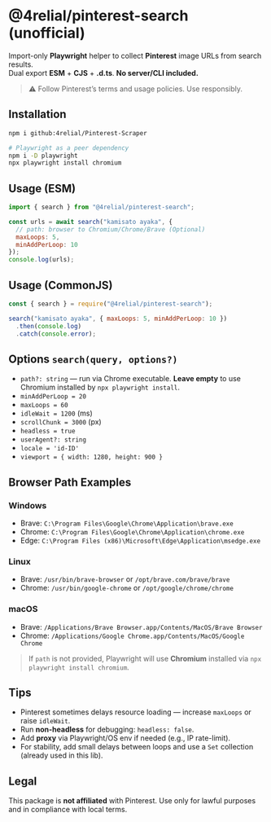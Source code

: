 # @4relial/pinterest-search (unofficial)

Import-only **Playwright** helper to collect **Pinterest** image URLs from search results.  
Dual export **ESM** + **CJS** + **.d.ts**. **No server/CLI included.**

> ⚠️ Follow Pinterest’s terms and usage policies. Use responsibly.

## Installation
```bash
npm i github:4relial/Pinterest-Scraper

# Playwright as a peer dependency
npm i -D playwright 
npx playwright install chromium
```

## Usage (ESM)
```js
import { search } from "@4relial/pinterest-search";

const urls = await search("kamisato ayaka", {
  // path: browser to Chromium/Chrome/Brave (Optional)
  maxLoops: 5,
  minAddPerLoop: 10
});
console.log(urls);
```

## Usage (CommonJS)
```js
const { search } = require("@4relial/pinterest-search");

search("kamisato ayaka", { maxLoops: 5, minAddPerLoop: 10 })
  .then(console.log)
  .catch(console.error);
```
## Options `search(query, options?)`
- `path?: string` — run via Chrome executable. **Leave empty** to use Chromium installed by `npx playwright install`.
- `minAddPerLoop = 20`
- `maxLoops = 60`
- `idleWait = 1200` (ms)
- `scrollChunk = 3000` (px)
- `headless = true`
- `userAgent?: string`
- `locale = 'id-ID'`
- `viewport = { width: 1280, height: 900 }`

## Browser Path Examples
### Windows
- Brave: `C:\Program Files\Google\Chrome\Application\brave.exe`
- Chrome: `C:\Program Files\Google\Chrome\Application\chrome.exe`
- Edge: `C:\Program Files (x86)\Microsoft\Edge\Application\msedge.exe`

### Linux
- Brave: `/usr/bin/brave-browser` or `/opt/brave.com/brave/brave`
- Chrome: `/usr/bin/google-chrome` or `/opt/google/chrome/chrome`

### macOS
- Brave: `/Applications/Brave Browser.app/Contents/MacOS/Brave Browser`
- Chrome: `/Applications/Google Chrome.app/Contents/MacOS/Google Chrome`

> If `path` is not provided, Playwright will use **Chromium** installed via `npx playwright install chromium`.

## Tips
- Pinterest sometimes delays resource loading — increase `maxLoops` or raise `idleWait`.
- Run **non-headless** for debugging: `headless: false`.
- Add **proxy** via Playwright/OS env if needed (e.g., IP rate-limit).
- For stability, add small delays between loops and use a `Set` collection (already used in this lib).

## Legal
This package is **not affiliated** with Pinterest. Use only for lawful purposes and in compliance with local terms.
